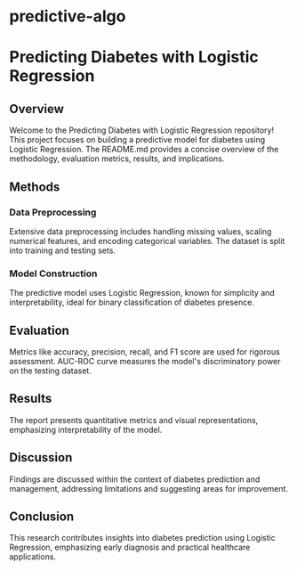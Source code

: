 # predictive-algo

# Predicting Diabetes with Logistic Regression

## Overview

Welcome to the Predicting Diabetes with Logistic Regression repository! This project focuses on building a predictive model for diabetes using Logistic Regression. The README.md provides a concise overview of the methodology, evaluation metrics, results, and implications.

## Methods

### Data Preprocessing

Extensive data preprocessing includes handling missing values, scaling numerical features, and encoding categorical variables. The dataset is split into training and testing sets.

### Model Construction

The predictive model uses Logistic Regression, known for simplicity and interpretability, ideal for binary classification of diabetes presence.

## Evaluation

Metrics like accuracy, precision, recall, and F1 score are used for rigorous assessment. AUC-ROC curve measures the model's discriminatory power on the testing dataset.

## Results

The report presents quantitative metrics and visual representations, emphasizing interpretability of the model.

## Discussion

Findings are discussed within the context of diabetes prediction and management, addressing limitations and suggesting areas for improvement.

## Conclusion

This research contributes insights into diabetes prediction using Logistic Regression, emphasizing early diagnosis and practical healthcare applications.
